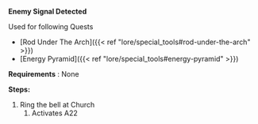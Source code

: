 **Enemy Signal Detected**

Used for following Quests

- [Rod Under The Arch]({{< ref "lore/special_tools#rod-under-the-arch" >}})
- [Energy Pyramid]({{< ref "lore/special_tools#energy-pyramid" >}})

**Requirements** : None

**Steps:**

1. Ring the bell at Church
	1. Activates A22
